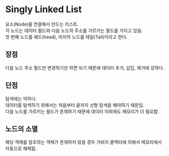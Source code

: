 # Singly Linked List

요소(Node)를 연결해서 만드는 리스트.  
각 노드는 데이터 필드와 다음 노드의 주소를 가르키는 필드를 가지고 있음.  
첫 번째 노드를 헤드(head), 마지막 노드를 테일(Tail)이라고 한다.  

## 장점
다음 노드 주소 필드만 변경하기만 하면 되기 때문에 데이터 추가, 삽입, 제거에 강하다.

## 단점
탐색에는 약하다.  
데이터를 탐섹하기 위해서는 처음부터 끝까지 선형 탐색을 해야하기 때문임.  
다음 노드를 가르키는 필드가 존재하기 때문에 데이터 이외에도 메모리가 더 필요함. 


## 노드의 소멸
해당 객체를 참조하는 객체가 존재하지 않을 경우 가비지 콜렉터에 의해서 메모리에서 자동으로 해제됨.
